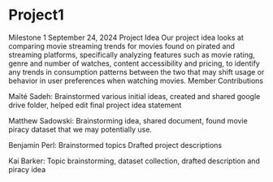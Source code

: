 # Project1
Milestone 1
September 24, 2024
Project Idea
Our project idea looks at comparing movie streaming trends for movies found on pirated and streaming platforms, specifically analyzing features such as movie rating, genre and number of watches, content accessibility and pricing, to identify any trends in consumption patterns between the two that may shift usage or behavior in user preferences when watching movies.
Member Contributions

Maïté Sadeh:
Brainstormed various initial ideas, created and shared google drive folder, helped edit final project idea statement

Matthew Sadowski:
Brainstorming idea, shared document, found movie piracy dataset that we may potentially use.

Benjamin Perl:
Brainstormed topics
Drafted project descriptions

Kai Barker:
Topic brainstorming, dataset collection, drafted description and piracy idea



